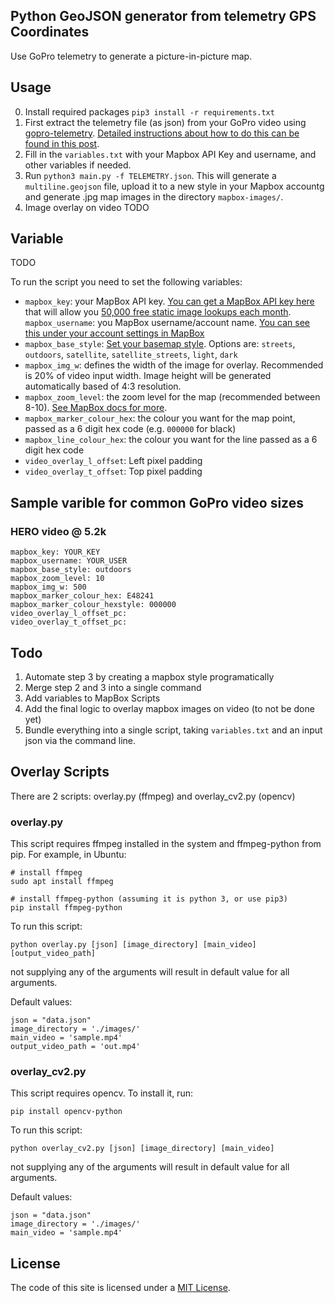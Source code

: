 ## Python GeoJSON generator from telemetry GPS Coordinates

Use GoPro telemetry to generate a picture-in-picture map.

## Usage

0. Install required packages `pip3 install -r requirements.txt`
1. First extract the telemetry file (as json) from your GoPro video using [gopro-telemetry](https://github.com/JuanIrache/gopro-telemetry/). [Detailed instructions about how to do this can be found in this post](https://www.trekview.org/blog/2022/gopro-telemetry-exporter-getting-started/).
2. Fill in the `variables.txt` with your Mapbox API Key and username, and other variables if needed.
3. Run `python3 main.py -f TELEMETRY.json`. This will generate a `multiline.geojson` file, upload it to a new style in your Mapbox accountg and generate .jpg map images in the directory `mapbox-images/`.
4. Image overlay on video TODO

## Variable

TODO

To run the script you need to set the following variables:

* `mapbox_key`: your MapBox API key. [You can get a MapBox API key here](https://account.mapbox.com/) that will allow you [50,000 free static image lookups each month](https://www.mapbox.com/pricing/#glstatic).
`mapbox_username`: you MapBox username/account name. [You can see this under your account settings in MapBox](https://account.mapbox.com/)
* `mapbox_base_style`: [Set your basemap style](https://studio.mapbox.com/styles). Options are: `streets`, `outdoors`, `satellite`, `satellite_streets`, `light`, `dark`
* `mapbox_img_w`: defines the width of the image for overlay. Recommended is 20% of video input width. Image height will be generated automatically based of 4:3 resolution.
* `mapbox_zoom_level`: the zoom level for the map (recommended between 8-10). [See MapBox docs for more](https://docs.mapbox.com/help/glossary/zoom-level/).
* `mapbox_marker_colour_hex`: the colour you want for the map point, passed as a 6 digit hex code (e.g. `000000` for black)
* `mapbox_line_colour_hex`: the colour you want for the line passed as a 6 digit hex code
* `video_overlay_l_offset`: Left pixel padding
* `video_overlay_t_offset`: Top pixel padding

## Sample varible for common GoPro video sizes

### HERO video @ 5.2k

```
mapbox_key: YOUR_KEY
mapbox_username: YOUR_USER
mapbox_base_style: outdoors
mapbox_zoom_level: 10
mapbox_img_w: 500
mapbox_marker_colour_hex: E48241
mapbox_marker_colour_hexstyle: 000000
video_overlay_l_offset_pc:
video_overlay_t_offset_pc:
```


## Todo 

1. Automate step 3 by creating a mapbox style programatically
2. Merge step 2 and 3 into a single command
3. Add variables to MapBox Scripts
4. Add the final logic to overlay mapbox images on video (to not be done yet)
5. Bundle everything into a single script, taking `variables.txt` and an input json via the command line.

## Overlay Scripts

There are 2 scripts: overlay.py (ffmpeg) and overlay_cv2.py (opencv)

### overlay.py

This script requires ffmpeg installed in the system and ffmpeg-python from pip. For example, in Ubuntu:

    # install ffmpeg
    sudo apt install ffmpeg

    # install ffmpeg-python (assuming it is python 3, or use pip3)
    pip install ffmpeg-python

To run this script:

    python overlay.py [json] [image_directory] [main_video] [output_video_path]

not supplying any of the arguments will result in default value for all arguments.

Default values:

    json = "data.json"
    image_directory = './images/'
    main_video = 'sample.mp4'
    output_video_path = 'out.mp4'

### overlay_cv2.py

This script requires opencv. To install it, run:

    pip install opencv-python

To run this script:

    python overlay_cv2.py [json] [image_directory] [main_video]

not supplying any of the arguments will result in default value for all arguments.

Default values:

    json = "data.json"
    image_directory = './images/'
    main_video = 'sample.mp4'

## License

The code of this site is licensed under a [MIT License](/LICENSE).